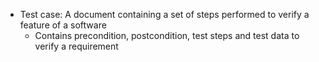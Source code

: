 - Test case: A document containing a set of steps performed to verify a feature of a software
	- Contains precondition, postcondition, test steps and test data to verify a requirement